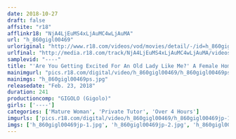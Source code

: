 ```yaml
---
date: 2018-10-27
draft: false
affsite: "r18"
afflinkr18: "NjA4LjEuMS4xLjAuMC4wLjAuMA"
url: "h_860gigl00469"
urloriginal: "http://www.r18.com/videos/vod/movies/detail/-/id=h_860gigl00469"
urlfinal: "http://media.r18.com/track/NjA4LjEuMS4xLjAuMC4wLjAuMA/videos/vod/movies/detail/-/id=h_860gigl00469"
samplevid: "----"
title: "'Are You Getting Excited For An Old Lady Like Me?' A Female Homeroom Teacher Who Became Aware Of Her Students Eyeing Her Sexually In The Classroom, And When They Propositioned Her For Sex She Could No Longer Refuse Their Advances"
mainimgurl: "pics.r18.com/digital/video/h_860gigl00469/h_860gigl00469ps.jpg"
mainimgs: "h_860gigl00469ps.jpg"
releasedate: "Feb. 23, 2018"
duration: 241
productioncomp: "GIGOLO (Gigolo)"
girls: ['----']
categories: ['Mature Woman', 'Private Tutor', 'Over 4 Hours']
imgurls: ['pics.r18.com/digital/video/h_860gigl00469/h_860gigl00469jp-1.jpg', 'pics.r18.com/digital/video/h_860gigl00469/h_860gigl00469jp-2.jpg', 'pics.r18.com/digital/video/h_860gigl00469/h_860gigl00469jp-3.jpg', 'pics.r18.com/digital/video/h_860gigl00469/h_860gigl00469jp-4.jpg', 'pics.r18.com/digital/video/h_860gigl00469/h_860gigl00469jp-5.jpg', 'pics.r18.com/digital/video/h_860gigl00469/h_860gigl00469jp-6.jpg', 'pics.r18.com/digital/video/h_860gigl00469/h_860gigl00469jp-7.jpg', 'pics.r18.com/digital/video/h_860gigl00469/h_860gigl00469jp-8.jpg', 'pics.r18.com/digital/video/h_860gigl00469/h_860gigl00469jp-9.jpg', 'pics.r18.com/digital/video/h_860gigl00469/h_860gigl00469jp-10.jpg', 'pics.r18.com/digital/video/h_860gigl00469/h_860gigl00469jp-11.jpg', 'pics.r18.com/digital/video/h_860gigl00469/h_860gigl00469jp-12.jpg', 'pics.r18.com/digital/video/h_860gigl00469/h_860gigl00469jp-13.jpg', 'pics.r18.com/digital/video/h_860gigl00469/h_860gigl00469jp-14.jpg', 'pics.r18.com/digital/video/h_860gigl00469/h_860gigl00469jp-15.jpg', 'pics.r18.com/digital/video/h_860gigl00469/h_860gigl00469jp-16.jpg', 'pics.r18.com/digital/video/h_860gigl00469/h_860gigl00469jp-17.jpg', 'pics.r18.com/digital/video/h_860gigl00469/h_860gigl00469jp-18.jpg', 'pics.r18.com/digital/video/h_860gigl00469/h_860gigl00469jp-19.jpg', 'pics.r18.com/digital/video/h_860gigl00469/h_860gigl00469jp-20.jpg']
imgs: ['h_860gigl00469jp-1.jpg', 'h_860gigl00469jp-2.jpg', 'h_860gigl00469jp-3.jpg', 'h_860gigl00469jp-4.jpg', 'h_860gigl00469jp-5.jpg', 'h_860gigl00469jp-6.jpg', 'h_860gigl00469jp-7.jpg', 'h_860gigl00469jp-8.jpg', 'h_860gigl00469jp-9.jpg', 'h_860gigl00469jp-10.jpg', 'h_860gigl00469jp-11.jpg', 'h_860gigl00469jp-12.jpg', 'h_860gigl00469jp-13.jpg', 'h_860gigl00469jp-14.jpg', 'h_860gigl00469jp-15.jpg', 'h_860gigl00469jp-16.jpg', 'h_860gigl00469jp-17.jpg', 'h_860gigl00469jp-18.jpg', 'h_860gigl00469jp-19.jpg', 'h_860gigl00469jp-20.jpg']
---
```

